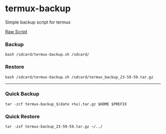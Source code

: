 # termux-backup
Simple backup script for termux

[Raw Script](https://raw.githubusercontent.com/brunodavi/termux-backup/master/termux-backup.sh)

### Backup
    bash /sdcard/termux-backup.sh /sdcard/

### Restore
    bash /sdcard/termux-backup.sh /sdcard/termux_backup_23-59-59.tar.gz

---

### Quick Backup
    tar -zcf termux-backup_$(date +%s).tar.gz $HOME $PREFIX

### Quick Restore
    tar -zxf termux-backup_23-59-59.tar.gz ~/../
